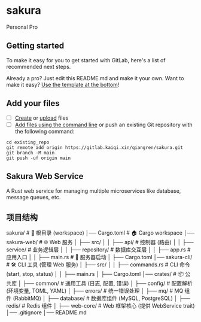 # sakura

Personal Pro

## Getting started

To make it easy for you to get started with GitLab, here's a list of recommended next steps.

Already a pro? Just edit this README.md and make it your own. Want to make it easy? [Use the template at the bottom](#editing-this-readme)!

## Add your files

- [ ] [Create](https://docs.gitlab.com/ee/user/project/repository/web_editor.html#create-a-file) or [upload](https://docs.gitlab.com/ee/user/project/repository/web_editor.html#upload-a-file) files
- [ ] [Add files using the command line](https://docs.gitlab.com/ee/gitlab-basics/add-file.html#add-a-file-using-the-command-line) or push an existing Git repository with the following command:

```
cd existing_repo
git remote add origin https://gitlab.kaiqi.xin/qiangren/sakura.git
git branch -M main
git push -uf origin main
```

## Sakura Web Service

A Rust web service for managing multiple microservices like database, message queues, etc.


## 项目结构

sakura/                      # 🌲 根目录 (workspace)
│── Cargo.toml               # 🏠 Cargo workspace
│── sakura-web/              # 🌐 Web 服务
│   ├── src/
│   │   ├── api/             # 控制器 (路由)
│   │   ├── service/         # 业务逻辑层
│   │   ├── repository/      # 数据库交互层
│   │   ├── app.rs           # 应用入口
│   │   ├── main.rs          # 🌟 服务器启动
│   ├── Cargo.toml
│── sakura-cli/              # 🛠 CLI 工具 (管理 Web 服务)
│   ├── src/
│   │   ├── commands.rs      # CLI 命令 (start, stop, status)
│   │   ├── main.rs
│   ├── Cargo.toml
│── crates/                  # 📦 公共库
│   ├── common/              # 通用工具 (日志, 配置, 错误)
│   ├── config/              # 配置解析 (环境变量, TOML, YAML)
│   ├── errors/              # 统一错误处理
│   ├── mq/                  # MQ 组件 (RabbitMQ)
│   ├── database/            # 数据库组件 (MySQL, PostgreSQL)
│   ├── redis/               # Redis 组件
│   ├── web-core/            # Web 框架核心 (提供 WebService trait)
│── .gitignore
│── README.md